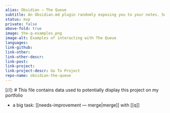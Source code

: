 ```yaml
---
alias: Obsidian — The Queue
subtitle: An Obsidian.md plugin randomly exposing you to your notes. Supports habits, to-dos, spaced repetition flashcards, iterative reading and more.
status: mvp
private: false
above-fold: true
image: the-q-examples.png
image-alt: Examples of interacting with The Queue
languages: 
link-github:
link-other:
link-other-descr:
link-post:
link-project:
link-project-descr: Go To Project
repo-name: obsidian-the-queue
---
```


[//]: # This file contains data used to potentially display this project on my portfolio

- a big task: [[needs-improvement — merge|merge]] with [[q]]